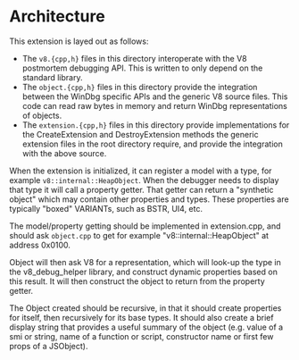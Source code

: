 # Architecture

This extension is layed out as follows:

- The `v8.{cpp,h}` files in this directory interoperate with the V8 postmortem
  debugging API. This is written to only depend on the standard library.
- The `object.{cpp,h}` files in this directory provide the integration
  between the WinDbg specific APIs and the generic V8 source files. This code
  can read raw bytes in memory and return WinDbg representations of objects.
- The `extension.{cpp,h}` files in this directory provide implementations for the
  CreateExtension and DestroyExtension methods the generic extension files in
  the root directory require, and provide the integration with the above source.

When the extension is initialized, it can register a model with a type, for
example `v8::internal::HeapObject`. When the debugger needs to display that type
it will call a property getter. That getter can return a "synthetic object"
which may contain other properties and types. These properties are typically
"boxed" VARIANTs, such as BSTR, UI4, etc.

The model/property getting should be implemented in extension.cpp, and should
ask `object.cpp` to get for example "v8::internal::HeapObject" at address 0x0100.

Object will then ask V8 for a representation, which will look-up the type in
the v8_debug_helper library, and construct dynamic properties based on this
result. It will then construct the object to return from the property getter.

The Object created should be recursive, in that it should create properties for
itself, then recursively for its base types. It should also create a brief display
string that provides a useful summary of the object (e.g. value of a smi or string, name of
a function or script, constructor name or first few props of a JSObject).
